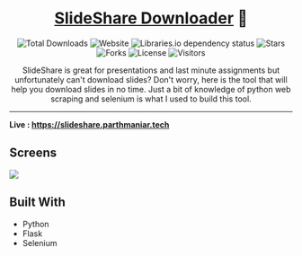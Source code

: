 <div align="center">
  
# [SlideShare Downloader](https://slideshare.parthmaniar.tech) 🚀

![Total Downloads](https://img.shields.io/badge/dynamic/json?label=downloads&color=f58b1b&style=flat-square&query=%24.downloadCount&url=https%3A%2F%2Fslideshare-parthmaniar.vercel.app%2Fslideshare%2Fdownloadcount)
![Website](https://img.shields.io/website?up_message=online&style=flat-square&url=https://slideshare.vercel.app)
![Libraries.io dependency status](https://img.shields.io/librariesio/github/officialpm/Slideshare-Downloader?style=flat-square&color=ffd05b)
![Stars](https://img.shields.io/github/stars/officialpm/Slideshare-Downloader?color=e6e87d&style=flat-square)
![Forks](https://img.shields.io/github/forks/officialpm/Slideshare-Downloader?color=3efac5&style=flat-square)
![License](https://img.shields.io/github/license/officialpm/Slideshare-Downloader?style=flat-square)
![Visitors](https://visitor-badge.laobi.icu/badge?page_id=officialpm.slideshare-downloader)

SlideShare is great for presentations and last minute assignments but unfortunately can't download slides? Don't worry, here is the tool that will help you download slides in no time. Just a bit of knowledge of python web scraping and selenium is what I used to build this tool.

</div>

---

<b> Live : https://slideshare.parthmaniar.tech </b>

## Screens

<img align:center src=media/slideshare-downloader-v2.png>


## Built With
* Python
* Flask
* Selenium
